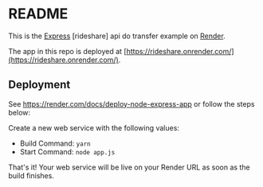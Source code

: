# README

This is the [Express](https://expressjs.com) [rideshare] api do transfer  example on [Render](https://render.com).

The app in this repo is deployed at [https://rideshare.onrender.com/](https://rideshare.onrender.com/).

## Deployment

See https://render.com/docs/deploy-node-express-app or follow the steps below:

Create a new web service with the following values:
  * Build Command: `yarn`
  * Start Command: `node app.js`

That's it! Your web service will be live on your Render URL as soon as the build finishes.

